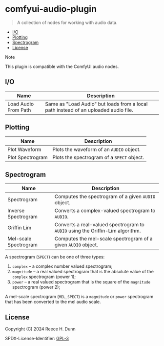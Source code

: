 # comfyui-audio-plugin
> A collection of nodes for working with audio data.

- [I/O](#io)
- [Plotting](#plotting)
- [Spectrogram](#spectrogram)
- [License](#license)

> [!NOTE]
>
> This plugin is compatible with the ComfyUI audio nodes.

## I/O

| Name                 | Description                                                                         |
|----------------------|-------------------------------------------------------------------------------------|
| Load Audio From Path | Same as "Load Audio" but loads from a local path instead of an uploaded audio file. |

## Plotting

| Name             | Description                                |
|------------------|--------------------------------------------|
| Plot Waveform    | Plots the waveform of an `AUDIO` object.   |
| Plot Spectrogram | Plots the spectrogram of a `SPECT` object. |

## Spectrogram

| Name                  | Description                                                                    |
|-----------------------|--------------------------------------------------------------------------------|
| Spectrogram           | Computes the spectrogram of a given `AUDIO` object.                            |
| Inverse Spectrogram   | Converts a complex-valued spectrogram to `AUDIO`.                              |
| Griffin Lim           | Converts a real-valued spectrogram to `AUDIO` using the Griffin-Lim algorithm. |
| Mel-scale Spectrogram | Computes the mel-scale spectrogram of a given `AUDIO` object.                  |

A spectrogram (`SPECT`) can be one of three types:
1. `complex` &ndash; a complex number valued spectrogram;
2. `magnitude` &ndash; a real valued spectrogram that is the absolute value of the `complex` spectrogram (power 1);
3. `power` &ndash; a real valued spectrogram that is the square of the `magnitude` spectrogram (power 2);

A mel-scale spectrogram (`MEL_SPECT`) is a `magnitude` or `power` spectrogram that has been converted
to the mel audio scale.

## License
Copyright (C) 2024 Reece H. Dunn

SPDX-License-Identifier: [GPL-3](LICENSE)
